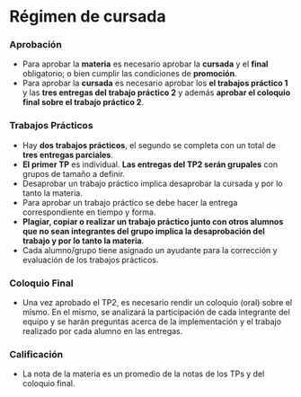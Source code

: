Régimen de cursada
==================


### Aprobación

* Para aprobar la **materia** es necesario aprobar la **cursada** y el **final** obligatorio; o bien cumplir las condiciones de **promoción**.
* Para aprobar la **cursada** es necesario aprobar los **el trabajos práctico 1** y las **tres entregas del trabajo práctico 2** y además **aprobar el coloquio final sobre el trabajo práctico 2**.


### Trabajos Prácticos

* Hay **dos trabajos prácticos**, el segundo se completa con un total de **tres entregas parciales**.
* **El primer TP** es individual. **Las entregas del TP2 serán grupales** con grupos de tamaño a definir.
* Desaprobar un trabajo práctico implica desaprobar la cursada y por lo tanto la materia.
* Para aprobar un trabajo práctico se debe hacer la entrega correspondiente en tiempo y forma.
* **Plagiar, copiar o realizar un trabajo práctico junto con otros alumnos que no sean integrantes del grupo implica la desaprobación del trabajo y por lo tanto la materia**.
* Cada alumno/grupo tiene asignado un ayudante para la corrección y evaluación de los trabajos prácticos.

### Coloquio Final
* Una vez aprobado el TP2, es necesario rendir un coloquio (oral) sobre el mismo. En el mismo, se analizará la participación de cada integrante del equipo y se harán preguntas acerca de la implementación y el trabajo realizado por cada alumno en las entregas.

### Calificación

* La nota de la materia es un promedio de la notas de los TPs y del coloquio final.
